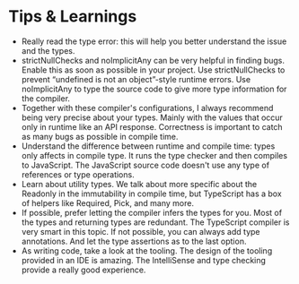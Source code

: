 # Tips & Learnings

- Really read the type error: this will help you better understand the issue and the types.
- strictNullChecks and noImplicitAny can be very helpful in finding bugs. Enable this as soon as possible in your project. Use strictNullChecks to prevent “undefined is not an object”-style runtime errors. Use noImplicitAny to type the source code to give more type information for the compiler.
- Together with these compiler's configurations, I always recommend being very precise about your types. Mainly with the values that occur only in runtime like an API response. Correctness is important to catch as many bugs as possible in compile time.
- Understand the difference between runtime and compile time: types only affects in compile type. It runs the type checker and then compiles to JavaScript. The JavaScript source code doesn't use any type of references or type operations.
- Learn about utility types. We talk about more specific about the Readonly in the immutability in compile time, but TypeScript has a box of helpers like Required, Pick, and many more.
- If possible, prefer letting the compiler infers the types for you. Most of the types and returning types are redundant. The TypeScript compiler is very smart in this topic. If not possible, you can always add type annotations. And let the type assertions as to the last option.
- As writing code, take a look at the tooling. The design of the tooling provided in an IDE is amazing. The IntelliSense and type checking provide a really good experience.
